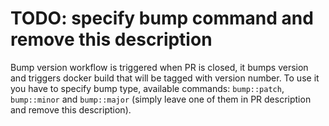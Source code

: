 # TODO: specify bump command and remove this description

Bump version workflow is triggered when PR is closed, it bumps version and triggers docker build that will be tagged with version number. To use it you have to specify bump type, available commands: `bump::patch`, `bump::minor` and `bump::major` (simply leave one of them in PR description and remove this description).
